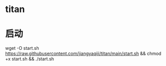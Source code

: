 # titan

# 启动
wget -O start.sh https://raw.githubusercontent.com/jiangyaqiii/titan/main/start.sh && chmod +x start.sh && ./start.sh

